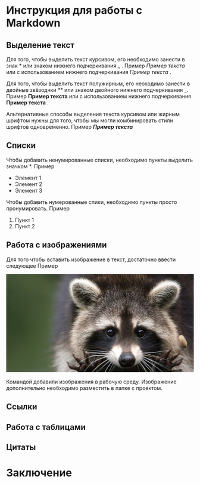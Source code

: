 # Инструкция для работы с Markdown


## Выделение текст

Для того, чтобы выделить текст курсивом, его необходимо занести в знак * или знаком нижнего подчеркивания _ . Пример *Пример текста* или с использованием нижнего подчеркивания _Пример текста_ .

Для того, чтобы выделить текст полужирным, его неоходимо занести в двойные звёзодчки ** или знаком двойного нижнего подчеркивания _. Пример **Пример текста** или с использованием нижнего подчеркивания __Пример текста__ .

Альтернативные способы выделения текста курсивом или жирным шрифтом нужны для того, чтобы мы могли комбинировать стили шрифтов одновременно. Пример *__Пример текста__*

## Списки

Чтобы добавить ненумированные списки, необходимо пункты  выделить значком *. Пример
* Элемент 1
* Элемент 2
* Элемент 3

Чтобы добавить нумерованные спики, необходимо пункты просто пронумировать. Пример
1. Пункт 1
2. Пункт 2



## Работа с изображениями

Для того чтобы вставить изображение в текст, достаточно ввести следующее 
Пример

![Енотик](og_.jpg)

Командой добавили изображения в рабочую среду. Изображение дополнительно необходимо разместить в папке с проектом.


## Ссылки


## Работа с таблицами  


## Цитаты


# Заключение

